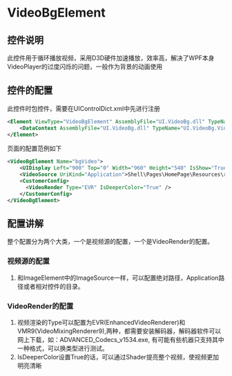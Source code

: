 # VideoBgElement

## 控件说明
此控件用于循环播放视频，采用D3D硬件加速播放，效率高，解决了WPF本身VideoPlayer的过度闪烁的问题，一般作为背景的动画使用

## 控件的配置

此控件时包控件，需要在UIControlDict.xml中先进行注册
```xml
<Element ViewType="VideoBgElement" AssemblyFile="UI.VideoBg.dll" TypeName="UI.VideoBg.VideoBgControl, UI.VideoBg, Version=1.0.0.0, Culture=neutral, PublicKeyToken=null">
    <DataContext AssemblyFile="UI.VideoBg.dll" TypeName="UI.VideoBg.VideoBgControlViewModel, UI.VideoBg, Version=1.0.0.0, Culture=neutral, PublicKeyToken=null" />
</Element>
```
页面的配置范例如下

```xml
<VideoBgElement Name="bgVideo">
    <UIDisplay Left="900" Top="0" Width="960" Height="540" IsShow="True" ZIndex="1" UsePercent="False" />
    <VideoSource UriKind="Application">Shell\Pages\HomePage\Resources\report-bg.mp4</VideoSource>
    <CustomerConfig>
      <VideoRender Type="EVR" IsDeeperColor="True" />
    </CustomerConfig>
</VideoBgElement>
```

## 配置讲解

整个配置分为两个大类，一个是视频源的配置，一个是VideoRender的配置。
### 视频源的配置
1.  和ImageElement中的ImageSource一样，可以配置绝对路径，Application路径或者相对控件的目录。
### VideoRender的配置
1. 视频渲染的Type可以配置为EVR(EnhancedVideoRenderer)和VMR9(VideoMixingRenderer9),两种，都需要安装解码器，解码器软件可以网上下载，如：ADVANCED_Codecs_v1534.exe, 有可能有些机器只支持其中一种格式，可以换类型进行测试。
2. IsDeeperColor设置True的话，可以通过Shader提亮整个视频，使视频更加明亮清晰